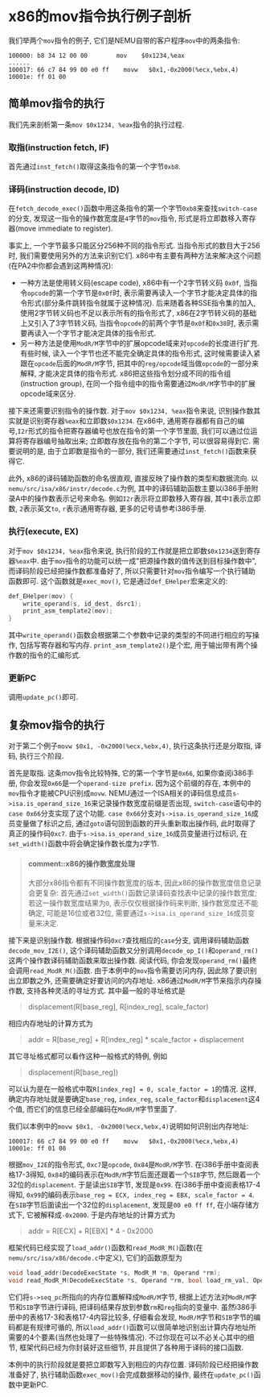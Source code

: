 
# x86的mov指令执行例子剖析

我们举两个`mov`指令的例子, 它们是NEMU自带的客户程序`mov`中的两条指令:
```
100000:	b8 34 12 00 00        mov    $0x1234,%eax
......
100017:	66 c7 84 99 00 e0 ff	movw   $0x1,-0x2000(%ecx,%ebx,4)
10001e:	ff 01 00
```

## 简单mov指令的执行

我们先来剖析第一条`mov $0x1234, %eax`指令的执行过程.

### 取指(instruction fetch, IF)

首先通过`inst_fetch()`取得这条指令的第一个字节`0xb8`.

### 译码(instruction decode, ID)

在`fetch_decode_exec()`函数中用这条指令的第一个字节`0xb8`来查找`switch-case`的分支,
发现这一指令的操作数宽度是`4`字节的`mov`指令, 形式是将立即数移入寄存器(move immediate to register).

事实上, 一个字节最多只能区分256种不同的指令形式.
当指令形式的数目大于256时, 我们需要使用另外的方法来识别它们.
x86中有主要有两种方法来解决这个问题(在PA2中你都会遇到这两种情况):
* 一种方法是使用转义码(escape code), x86中有一个2字节转义码 `0x0f`, 当指令`opcode`的第一个字节是`0x0f`时,
表示需要再读入一个字节才能决定具体的指令形式(部分条件跳转指令就属于这种情况).
后来随着各种SSE指令集的加入, 使用2字节转义码也不足以表示所有的指令形式了,
x86在2字节转义码的基础上又引入了3字节转义码, 当指令`opcode`的前两个字节是`0x0f`和`0x38`时,
表示需要再读入一个字节才能决定具体的指令形式.
* 另一种方法是使用`ModR/M`字节中的扩展opcode域来对`opcode`的长度进行扩充.
有些时候, 读入一个字节也还不能完全确定具体的指令形式, 这时候需要读入紧跟在`opcode`后面的`ModR/M`字节,
把其中的`reg/opcode`域当做`opcode`的一部分来解释, 才能决定具体的指令形式.
x86把这些指令划分成不同的指令组(instruction group),
在同一个指令组中的指令需要通过`ModR/M`字节中的扩展opcode域来区分.

接下来还需要识别指令的操作数.
对于`mov $0x1234, %eax`指令来说, 识别操作数其实就是识别寄存器`%eax`和立即数`$0x1234`.
在x86中, 通用寄存器都有自己的编号,`I2r`形式的指令把寄存器编号也放在指令的第一个字节里面,
我们可以通过位运算将寄存器编号抽取出来; 立即数存放在指令的第二个字节, 可以很容易得到它.
需要说明的是, 由于立即数是指令的一部分, 我们还需要通过`inst_fetch()`函数来获得它.

此外, x86的译码辅助函数的命名很直观, 直接反映了操作数的类型和数据流向.
以`nemu/src/isa/x86/instr/decode.c`为例,
其中的译码辅助函数主要以i386手册附录A中的操作数表示记号来命名.
例如`I2r`表示将立即数移入寄存器, 其中`I`表示立即数, `2`表示英文`to`, `r`表示通用寄存器,
更多的记号请参考i386手册.

### 执行(execute, EX)

对于`mov $0x1234, %eax`指令来说, 执行阶段的工作就是把立即数`$0x1234`送到寄存器`%eax`中.
由于`mov`指令的功能可以统一成"把源操作数的值传送到目标操作数中",
而译码阶段已经把操作数都准备好了, 所以只需要针对`mov`指令编写一个执行辅助函数即可.
这个函数就是`exec_mov()`, 它是通过`def_EHelper`宏来定义的:
```c
def_EHelper(mov) {
	write_operand(s, id_dest, dsrc1);
	print_asm_template2(mov);
}
```
其中`write_operand()`函数会根据第二个参数中记录的类型的不同进行相应的写操作, 包括写寄存器和写内存.
`print_asm_template2()`是个宏, 用于输出带有两个操作数的指令的汇编形式.

### 更新PC

调用`update_pc()`即可.

## 复杂mov指令的执行

对于第二个例子`movw $0x1, -0x2000(%ecx,%ebx,4)`, 执行这条执行还是分取指, 译码, 执行三个阶段.

首先是取指.
这条mov指令比较特殊, 它的第一个字节是`0x66`, 如果你查阅i386手册, 你会发现`0x66`是一个`operand-size prefix`.
因为这个前缀的存在, 本例中的`mov`指令才能被CPU识别成`movw`.
NEMU通过一个ISA相关的译码信息成员`s->isa.is_operand_size_16`来记录操作数宽度前缀是否出现,
`switch-case`语句中的`case 0x66`分支实现了这个功能.
`case 0x66`分支对`s->isa.is_operand_size_16`成员变量做了标识之后,
通过`goto`语句回到函数的开头重新取出操作码, 此时取得了真正的操作码`0xc7`.
由于`s->isa.is_operand_size_16`成员变量进行过标识, 在`set_width()`函数中将会确定操作数长度为`2`字节.

> #### comment::x86的操作数宽度处理
> 大部分x86指令都有不同操作数宽度的版本, 因此x86的操作数宽度信息记录会更复杂:
> 首先通过`set_width()`函数记录译码查找表中记录的操作数宽度;
> 若这一操作数宽度结果为`0`, 表示仅仅根据操作码来判断, 操作数宽度还不能确定,
> 可能是16位或者32位, 需要通过`s->isa.is_operand_size_16`成员变量来决定.
 
接下来是识别操作数.
根据操作码`0xc7`查找相应的`case`分支, 调用译码辅助函数`decode_mov_I2E()`,
这个译码辅助函数又分别调用`decode_op_I()`和`operand_rm()`这两个操作数译码辅助函数来取出操作数.
阅读代码, 你会发现`operand_rm()`最终会调用`read_ModR_M()`函数.
由于本例中的`mov`指令需要访问内存, 因此除了要识别出立即数之外, 还需要确定好要访问的内存地址.
x86通过`ModR/M`字节来指示内存操作数, 支持各种灵活的寻址方式.
其中最一般的寻址格式是
> displacement(R[base_reg], R[index_reg], scale_factor)

相应内存地址的计算方式为
> addr = R[base_reg] + R[index_reg] * scale_factor + displacement

其它寻址格式都可以看作这种一般格式的特例, 例如
> displacement(R[base_reg])

可以认为是在一般格式中取`R[index_reg] = 0, scale_factor = 1`的情况.
这样, 确定内存地址就是要确定`base_reg`, `index_reg`, `scale_factor`和`displacement`这4个值,
而它们的信息已经全部编码在`ModR/M`字节里面了.

我们以本例中的`movw $0x1, -0x2000(%ecx,%ebx,4)`说明如何识别出内存地址:
```
100017:	66 c7 84 99 00 e0 ff	movw   $0x1,-0x2000(%ecx,%ebx,4)
10001e:	ff 01 00
```
根据`mov_I2E`的指令形式, `0xc7`是`opcode`, `0x84`是`ModR/M`字节.
在i386手册中查阅表格17-3得知, `0x84`的编码表示在`ModR/M`字节后面还跟着一个`SIB`字节,
然后跟着一个32位的`displacement`.
于是读出`SIB`字节, 发现是`0x99`.
在i386手册中查阅表格17-4得知, `0x99`的编码表示`base_reg = ECX, index_reg = EBX, scale_factor = 4`.
在`SIB`字节后面读出一个32位的`displacement`, 发现是`00 e0 ff ff`,
在小端存储方式下, 它被解释成`-0x2000`.
于是内存地址的计算方式为
> addr = R[ECX] + R[EBX] * 4 - 0x2000

框架代码已经实现了`load_addr()`函数和`read_ModR_M()`函数(在`nemu/src/isa/x86/decode.c`中定义), 它们的函数原型为
```c
void load_addr(DecodeExecState *s, ModR_M *m, Operand *rm);
void read_ModR_M(DecodeExecState *s, Operand *rm, bool load_rm_val, Operand *reg, bool load_reg_val);
```
它们将`s->seq_pc`所指向的内存位置解释成`ModR/M`字节,
根据上述方法对`ModR/M`字节和`SIB`字节进行译码, 把译码结果存放到参数`rm`和`reg`指向的变量中.
虽然i386手册中的表格17-3和表格17-4内容比较多, 仔细看会发现,
`ModR/M`字节和`SIB`字节的编码都是有规律可循的,
所以`load_addr()`函数可以很简单地识别出计算内存地址所需要的4个要素(当然也处理了一些特殊情况).
不过你现在可以不必关心其中的细节, 框架代码已经为你封装好这些细节, 并且提供了各种用于译码的接口函数.

本例中的执行阶段就是要把立即数写入到相应的内存位置.
译码阶段已经把操作数准备好了, 执行辅助函数`exec_mov()`会完成数据移动的操作,
最终在`update_pc()`函数中更新PC.
